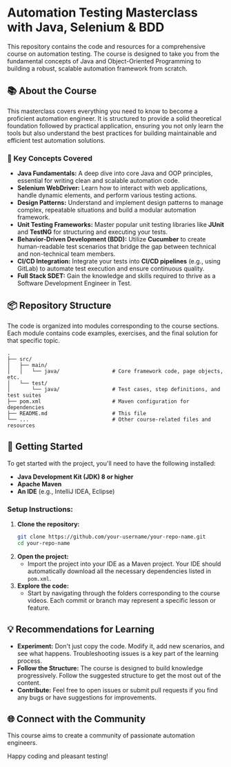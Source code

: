 # Automation Testing Masterclass with Java, Selenium & BDD

This repository contains the code and resources for a comprehensive course on automation testing. The course is designed to take you from the fundamental concepts of Java and Object-Oriented Programming to building a robust, scalable automation framework from scratch.

## 📚 About the Course

This masterclass covers everything you need to know to become a proficient automation engineer. It is structured to provide a solid theoretical foundation followed by practical application, ensuring you not only learn the tools but also understand the best practices for building maintainable and efficient test automation solutions.

### 🔑 Key Concepts Covered

  * **Java Fundamentals:** A deep dive into core Java and OOP principles, essential for writing clean and scalable automation code.
  * **Selenium WebDriver:** Learn how to interact with web applications, handle dynamic elements, and perform various testing actions.
  * **Design Patterns:** Understand and implement design patterns to manage complex, repeatable situations and build a modular automation framework.
  * **Unit Testing Frameworks:** Master popular unit testing libraries like **JUnit** and **TestNG** for structuring and executing your tests.
  * **Behavior-Driven Development (BDD):** Utilize **Cucumber** to create human-readable test scenarios that bridge the gap between technical and non-technical team members.
  * **CI/CD Integration:** Integrate your tests into **CI/CD pipelines** (e.g., using GitLab) to automate test execution and ensure continuous quality.
  * **Full Stack SDET:** Gain the knowledge and skills required to thrive as a Software Development Engineer in Test.

## 📦 Repository Structure

The code is organized into modules corresponding to the course sections. Each module contains code examples, exercises, and the final solution for that specific topic.

```
.
├── src/
│   ├── main/
│   │   └── java/                 # Core framework code, page objects, etc.
│   └── test/
│       └── java/                 # Test cases, step definitions, and test suites
├── pom.xml                       # Maven configuration for dependencies
├── README.md                     # This file
└── ...                           # Other course-related files and resources
```

## 🚀 Getting Started

To get started with the project, you'll need to have the following installed:

  * **Java Development Kit (JDK) 8 or higher**
  * **Apache Maven**
  * **An IDE** (e.g., IntelliJ IDEA, Eclipse)

### **Setup Instructions:**

1.  **Clone the repository:**
    ```bash
    git clone https://github.com/your-username/your-repo-name.git
    cd your-repo-name
    ```
2.  **Open the project:**
      * Import the project into your IDE as a Maven project. Your IDE should automatically download all the necessary dependencies listed in `pom.xml`.
3.  **Explore the code:**
      * Start by navigating through the folders corresponding to the course videos. Each commit or branch may represent a specific lesson or feature.

## 💡 Recommendations for Learning

  * **Experiment:** Don't just copy the code. Modify it, add new scenarios, and see what happens. Troubleshooting issues is a key part of the learning process.
  * **Follow the Structure:** The course is designed to build knowledge progressively. Follow the suggested structure to get the most out of the content.
  * **Contribute:** Feel free to open issues or submit pull requests if you find any bugs or have suggestions for improvements.

## 🌐 Connect with the Community

This course aims to create a community of passionate automation engineers.

Happy coding and pleasant testing\!
